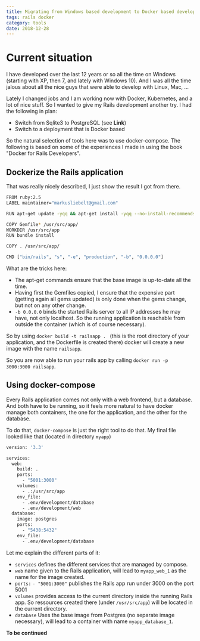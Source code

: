 ```yaml
---
title: Migrating from Windows based development to Docker based development
tags: rails docker
category: tools
date: 2018-12-28
---
```


# Current situation

I have developed over the last 12 years or so all the time on Windows (starting with XP, then 7, and lately with Windows 10). And I was all the time jalous about all the nice guys that were able to develop with Linux, Mac, ... 

Lately I changed jobs and I am working now with Docker, Kubernetes, and a lot of nice stuff. So I wanted to give my Rails development another try. I had the following in plan:

* Switch from Sqlite3 to PostgreSQL (see **Link**)
* Switch to a deployment that is Docker based

So the natural selection of tools here was to use docker-compose. The following is based on some of the experiences I made in using the book "Docker for Rails Developers".

## Dockerize the Rails application

That was really nicely described, I just show the result I got from there.

````bash
FROM ruby:2.5
LABEL maintainer="markusliebelt@gmail.com"

RUN apt-get update -yqq && apt-get install -yqq --no-install-recommends nodejs

COPY Gemfile* /usr/src/app/
WORKDIR /usr/src/app
RUN bundle install

COPY . /usr/src/app/

CMD ["bin/rails", "s", "-e", "production", "-b", "0.0.0.0"]
````

What are the tricks here:

* The apt-get commands ensure that the base image is up-to-date all the time.
* Having first the Gemfiles copied, I ensure that the expensive part (getting again all gems updated) is only done when the gems change, but not on any other change.
* `-b 0.0.0.0` binds the started Rails server to all IP addresses he may have, not only localhost. So the running application is reachable from outside the container (which is of course necessary).

So by using `docker build -t railsapp . ` (this is the root directory of your application, and the Dockerfile is created there) docker will create a new image with the name `railsapp`.

So you are now able to run your rails app by calling `docker run -p 3000:3000 railsapp`.

## Using docker-compose

Every Rails application comes not only with a web frontend, but a database. And both have to be running, so it feels more natural to have docker manage both containers, the one for the application, and the other for the database.

To do that, `docker-compose` is just the right tool to do that. My final file looked like that (located in directory `myapp`)

````bash
version: '3.3'

services:
  web:
    build: .
    ports:
      - "5001:3000"
    volumes:
      - .:/usr/src/app
    env_file: 
      - .env/development/database
      - .env/development/web
  database:
    image: postgres
    ports:
      - "5438:5432"
    env_file: 
      - .env/development/database
````

Let me explain the different parts of it:

* `services` defines the different services that are managed by compose.
* `web` name given to the Rails application, will lead to `myapp_web_1` as the name for the image created.
* `ports:`
    `- "5001:3000"` publishes the Rails app run under 3000 on the port 5001
* `volumes` provides access to the current directory inside the running Rails app. So ressources created there (under `/usr/src/app`) will be located in the current directory.
* `database` Uses the base image from Postgres (no separate image necessary), will lead to a container with name `myapp_database_1`.

**To be continued**